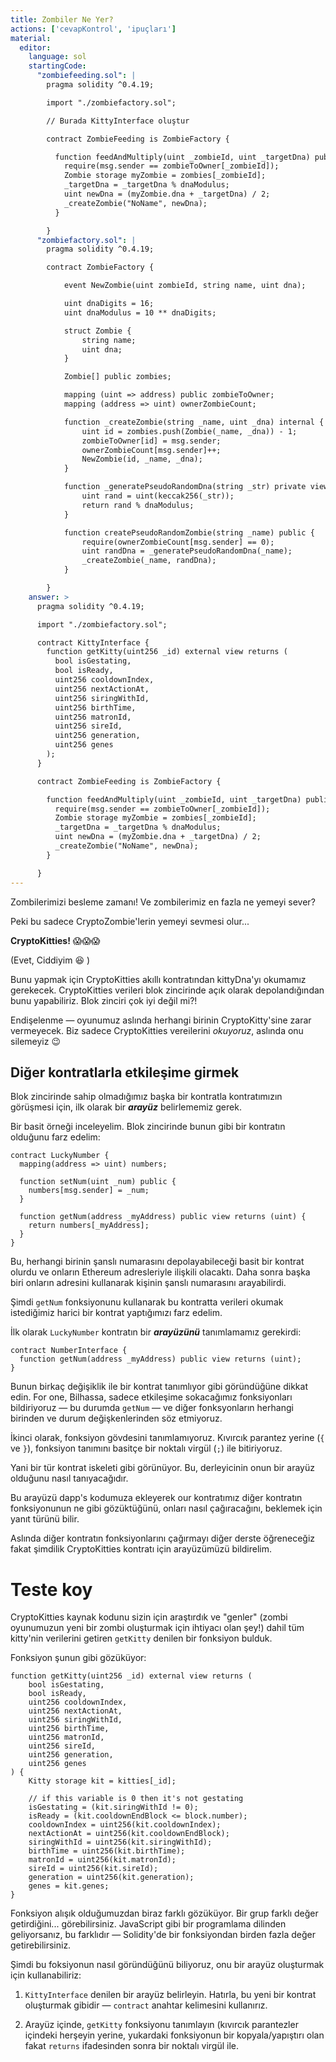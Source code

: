 ```yaml
---
title: Zombiler Ne Yer?
actions: ['cevapKontrol', 'ipuçları']
material:
  editor:
    language: sol
    startingCode:
      "zombiefeeding.sol": |
        pragma solidity ^0.4.19;

        import "./zombiefactory.sol";

        // Burada KittyInterface oluştur

        contract ZombieFeeding is ZombieFactory {

          function feedAndMultiply(uint _zombieId, uint _targetDna) public {
            require(msg.sender == zombieToOwner[_zombieId]);
            Zombie storage myZombie = zombies[_zombieId];
            _targetDna = _targetDna % dnaModulus;
            uint newDna = (myZombie.dna + _targetDna) / 2;
            _createZombie("NoName", newDna);
          }

        }
      "zombiefactory.sol": |
        pragma solidity ^0.4.19;

        contract ZombieFactory {

            event NewZombie(uint zombieId, string name, uint dna);

            uint dnaDigits = 16;
            uint dnaModulus = 10 ** dnaDigits;

            struct Zombie {
                string name;
                uint dna;
            }

            Zombie[] public zombies;

            mapping (uint => address) public zombieToOwner;
            mapping (address => uint) ownerZombieCount;

            function _createZombie(string _name, uint _dna) internal {
                uint id = zombies.push(Zombie(_name, _dna)) - 1;
                zombieToOwner[id] = msg.sender;
                ownerZombieCount[msg.sender]++;
                NewZombie(id, _name, _dna);
            }

            function _generatePseudoRandomDna(string _str) private view returns (uint) {
                uint rand = uint(keccak256(_str));
                return rand % dnaModulus;
            }

            function createPseudoRandomZombie(string _name) public {
                require(ownerZombieCount[msg.sender] == 0);
                uint randDna = _generatePseudoRandomDna(_name);
                _createZombie(_name, randDna);
            }

        }
    answer: >
      pragma solidity ^0.4.19;

      import "./zombiefactory.sol";

      contract KittyInterface {
        function getKitty(uint256 _id) external view returns (
          bool isGestating,
          bool isReady,
          uint256 cooldownIndex,
          uint256 nextActionAt,
          uint256 siringWithId,
          uint256 birthTime,
          uint256 matronId,
          uint256 sireId,
          uint256 generation,
          uint256 genes
        );
      }

      contract ZombieFeeding is ZombieFactory {

        function feedAndMultiply(uint _zombieId, uint _targetDna) public {
          require(msg.sender == zombieToOwner[_zombieId]);
          Zombie storage myZombie = zombies[_zombieId];
          _targetDna = _targetDna % dnaModulus;
          uint newDna = (myZombie.dna + _targetDna) / 2;
          _createZombie("NoName", newDna);
        }

      }
---
```


Zombilerimizi besleme zamanı! Ve zombilerimiz en fazla ne yemeyi sever?

Peki bu sadece CryptoZombie'lerin yemeyi sevmesi olur...

**CryptoKitties!** 😱😱😱

(Evet, Ciddiyim 😆 )

Bunu yapmak için CryptoKitties akıllı kontratından kittyDna'yı okumamız gerekecek. CryptoKitties verileri blok zincirinde açık olarak depolandığından bunu yapabiliriz. Blok zinciri çok iyi değil mi?!

Endişelenme — oyunumuz aslında herhangi birinin CryptoKitty'sine zarar vermeyecek. Biz sadece CryptoKitties vereilerini *okuyoruz*, aslında onu silemeyiz 😉

## Diğer kontratlarla etkileşime girmek

Blok zincirinde sahip olmadığımız başka bir kontratla kontratımızın görüşmesi için, ilk olarak bir **_arayüz_** belirlememiz gerek.

Bir basit örneği inceleyelim. Blok zincirinde bunun gibi bir kontratın olduğunu farz edelim:

```
contract LuckyNumber {
  mapping(address => uint) numbers;

  function setNum(uint _num) public {
    numbers[msg.sender] = _num;
  }

  function getNum(address _myAddress) public view returns (uint) {
    return numbers[_myAddress];
  }
}
```

Bu, herhangi birinin şanslı numarasını depolayabileceği basit bir kontrat olurdu ve onların Ethereum adresleriyle ilişkili olacaktı. Daha sonra başka biri onların adresini kullanarak kişinin şanslı numarasını arayabilirdi.

Şimdi `getNum` fonksiyonunu kullanarak bu kontratta verileri okumak istediğimiz harici bir kontrat yaptığımızı farz edelim.

İlk olarak `LuckyNumber` kontratın bir **_arayüzünü_** tanımlamamız gerekirdi:

```
contract NumberInterface {
  function getNum(address _myAddress) public view returns (uint);
}
```

Bunun birkaç değişiklik ile bir kontrat tanımlıyor gibi göründüğüne dikkat edin. For one, Bilhassa, sadece etkileşime sokacağımız fonksiyonları bildiriyoruz — bu durumda `getNum` — ve diğer fonksyonların herhangi birinden ve durum değişkenlerinden söz etmiyoruz.

İkinci olarak, fonksiyon gövdesini tanımlamıyoruz. Kıvırcık parantez yerine (`{` ve `}`), fonksiyon tanımını basitçe bir noktalı virgül (`;`) ile bitiriyoruz.
 
Yani bir tür kontrat iskeleti gibi görünüyor. Bu, derleyicinin onun bir arayüz olduğunu nasıl tanıyacağıdır.

Bu arayüzü dapp's kodumuza ekleyerek our kontratımız diğer kontratın fonksiyonunun ne gibi gözüktüğünü, onları nasıl çağıracağını, beklemek için yanıt türünü bilir.

Aslında diğer kontratın fonksiyonlarını çağırmayı diğer derste öğreneceğiz fakat şimdilik CryptoKitties kontratı için arayüzümüzü bildirelim.

# Teste koy

CryptoKitties kaynak kodunu sizin için araştırdık ve "genler" (zombi oyunumuzun yeni bir zombi oluşturmak için ihtiyacı olan şey!) dahil tüm kitty'nin verilerini getiren `getKitty` denilen bir fonksiyon bulduk.

Fonksiyon şunun gibi gözüküyor:

```
function getKitty(uint256 _id) external view returns (
    bool isGestating,
    bool isReady,
    uint256 cooldownIndex,
    uint256 nextActionAt,
    uint256 siringWithId,
    uint256 birthTime,
    uint256 matronId,
    uint256 sireId,
    uint256 generation,
    uint256 genes
) {
    Kitty storage kit = kitties[_id];

    // if this variable is 0 then it's not gestating
    isGestating = (kit.siringWithId != 0);
    isReady = (kit.cooldownEndBlock <= block.number);
    cooldownIndex = uint256(kit.cooldownIndex);
    nextActionAt = uint256(kit.cooldownEndBlock);
    siringWithId = uint256(kit.siringWithId);
    birthTime = uint256(kit.birthTime);
    matronId = uint256(kit.matronId);
    sireId = uint256(kit.sireId);
    generation = uint256(kit.generation);
    genes = kit.genes;
}
```

Fonksiyon alışık olduğumuzdan biraz farklı gözüküyor. Bir grup farklı değer getirdiğini... görebilirsiniz. JavaScript gibi bir programlama dilinden geliyorsanız, bu farklıdır — Solidity'de bir fonksiyondan birden fazla değer getirebilirsiniz.

Şimdi bu foksiyonun nasıl göründüğünü biliyoruz, onu bir arayüz oluşturmak için kullanabiliriz:

1. `KittyInterface` denilen bir arayüz belirleyin. Hatırla, bu yeni bir kontrat oluşturmak gibidir — `contract` anahtar kelimesini kullanırız.

2. Arayüz içinde, `getKitty` fonksiyonu tanımlayın (kıvırcık parantezler içindeki herşeyin yerine, yukardaki fonksiyonun bir kopyala/yapıştırı olan fakat  `returns` ifadesinden sonra bir noktalı virgül ile. 

